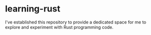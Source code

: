 # learning-rust

I've established this repository to provide a dedicated space for me to explore and experiment with Rust programming code.
